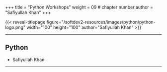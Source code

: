 +++
title = "Python Workshops"
weight = 09 # chapter number
author = "Safiyullah Khan"
+++

{{< reveal-titlepage figure="/softdev2-resources/images/python/python-logo.png" 
    width="100" height="100" author="Safiyullah Khan" >}}
  
---

## Python

- Safiyullah Khan



---
